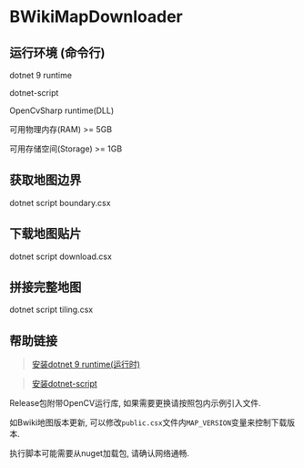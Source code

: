 # BWikiMapDownloader

## 运行环境 (命令行)

dotnet 9 runtime

dotnet-script

OpenCvSharp runtime(DLL)

可用物理内存(RAM) >= 5GB

可用存储空间(Storage) >= 1GB

## 获取地图边界

dotnet script boundary.csx

## 下载地图贴片

dotnet script download.csx

## 拼接完整地图

dotnet script tiling.csx

## 帮助链接

> [安装dotnet 9 runtime(运行时)](https://dotnet.microsoft.com/en-us/download/dotnet/9.0)

> [安装dotnet-script](https://github.com/dotnet-script/dotnet-script)

Release包附带OpenCV运行库, 如果需要更换请按照包内示例引入文件.

如Bwiki地图版本更新, 可以修改`public.csx`文件内`MAP_VERSION`变量来控制下载版本.

执行脚本可能需要从nuget加载包, 请确认网络通畅.
